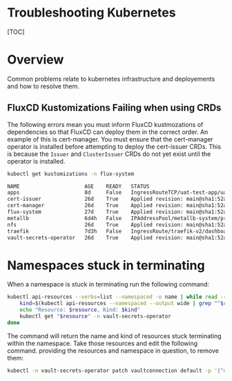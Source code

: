 # Troubleshooting Kubernetes

[TOC]

# Overview

Common problems relate to kubernetes infrastructure and deployements and how to resolve them.

## FluxCD Kustomizations Failing when using CRDs

The following errors mean you must inform FluxCD kustmozations of dependencies so that FluxCD can deploy them in the correct order. An example of this is cert-manager. You must ensure that the cert-manager operator is installed before attempting to deploy the cert-issuer CRDs. This is because the `Issuer` and `ClusterIssuer` CRDs do not yet exist until the operator is installed. 

```bash
kubectl get kustomizations -n flux-system

NAME                     AGE    READY   STATUS
apps                     8d     False   IngressRouteTCP/uat-test-app/uat-test-app dry-run failed: no matches for kind "IngressRouteTCP" in version "traefik.io/v1alpha1"...
cert-issuer              26d    True    Applied revision: main@sha1:52aa57ed7cba7684dbf517405dab33237aa92e34
cert-manager             26d    True    Applied revision: main@sha1:52aa57ed7cba7684dbf517405dab33237aa92e34
flux-system              27d    True    Applied revision: main@sha1:52aa57ed7cba7684dbf517405dab33237aa92e34
metallb                  6d4h   False   IPAddressPool/metallb-system/primary dry-run failed: no matches for kind "IPAddressPool" in version "metallb.io/v1beta1"...
nfs                      26d    True    Applied revision: main@sha1:52aa57ed7cba7684dbf517405dab33237aa92e34
traefik                  7d3h   False   IngressRoute/traefik-v2/dashboard dry-run failed: no matches for kind "IngressRoute" in version "traefik.io/v1alpha1"...
vault-secrets-operator   26d    True    Applied revision: main@sha1:52aa57ed7cba7684dbf517405dab33237aa92e34
```

# Namespaces stuck in terminating 

When a namespace is stuck in terminating run the following command:

```bash
kubectl api-resources --verbs=list --namespaced -o name | while read -r resource; do
    kind=$(kubectl api-resources --namespaced --output wide | grep "^$resource" | awk '{print $1}')
    echo "Resource: $resource, Kind: $kind"
    kubectl get "$resource" -n vault-secrets-operator
done
```

The command will return the name and kind of resources stuck terminating within the namespace. Take those resources and edit the following command. providing the resources and namespace in question, to remove them:

```bash
kubectl -n vault-secrets-operator patch vaultconnection default -p '{"metadata":{"finalizers":null}}' --type=merge
```